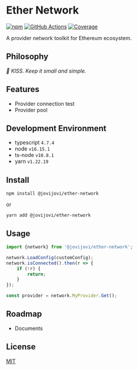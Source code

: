 # Ether Network

[![npm](https://img.shields.io/npm/v/@jovijovi/ether-network.svg)](https://www.npmjs.com/package/@jovijovi/ether-network)
[![GitHub Actions](https://github.com/jovijovi/ether-network/workflows/Test/badge.svg)](https://github.com/jovijovi/ether-network)
[![Coverage](https://img.shields.io/codecov/c/github/jovijovi/ether-network?label=\&logo=codecov\&logoColor=fff)](https://codecov.io/gh/jovijovi/ether-network)

A provider network toolkit for Ethereum ecosystem. 

## Philosophy

*:kiss: KISS. Keep it small and simple.*

## Features

- Provider connection test
- Provider pool

## Development Environment

- typescript `4.7.4`
- node `v16.15.1`
- ts-node `v10.8.1`
- yarn `v1.22.19`

## Install

```shell
npm install @jovijovi/ether-network
```

or

```shell
yarn add @jovijovi/ether-network
```

## Usage

```typescript
import {network} from '@jovijovi/ether-network';

network.LoadConfig(customConfig);
network.isConnected().then(r => {
	if (!r) {
		return;
	}
});

const provider = network.MyProvider.Get();
```

## Roadmap

- Documents

## License

[MIT](LICENSE)
